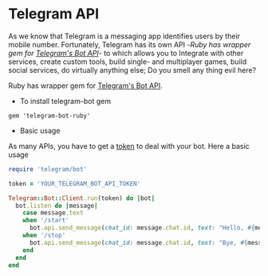 # Telegram API

As we know that Telegram is a messaging app identifies users by their mobile number. Fortunately, Telegram has its own API -*Ruby has wrapper gem for* [*Telegram's Bot API*](https://core.telegram.org/bots/api)- to which allows you to Integrate with other services, create custom tools, build single- and multiplayer games, build social services, do virtually anything else; Do you smell any thing evil here? 

Ruby has wrapper gem for [Telegram's Bot API](https://core.telegram.org/bots/api).

- To install telegram-bot gem 
```
gem 'telegram-bot-ruby'
```


- Basic usage

As many APIs, you have to get a [token](https://core.telegram.org/bots#botfather) to deal with your bot. Here a basic usage 

```ruby
require 'telegram/bot'

token = 'YOUR_TELEGRAM_BOT_API_TOKEN'

Telegram::Bot::Client.run(token) do |bot|
  bot.listen do |message|
    case message.text
    when '/start'
      bot.api.send_message(chat_id: message.chat.id, text: "Hello, #{message.from.first_name}")
    when '/stop'
      bot.api.send_message(chat_id: message.chat.id, text: "Bye, #{message.from.first_name}")
    end
  end
end
```
